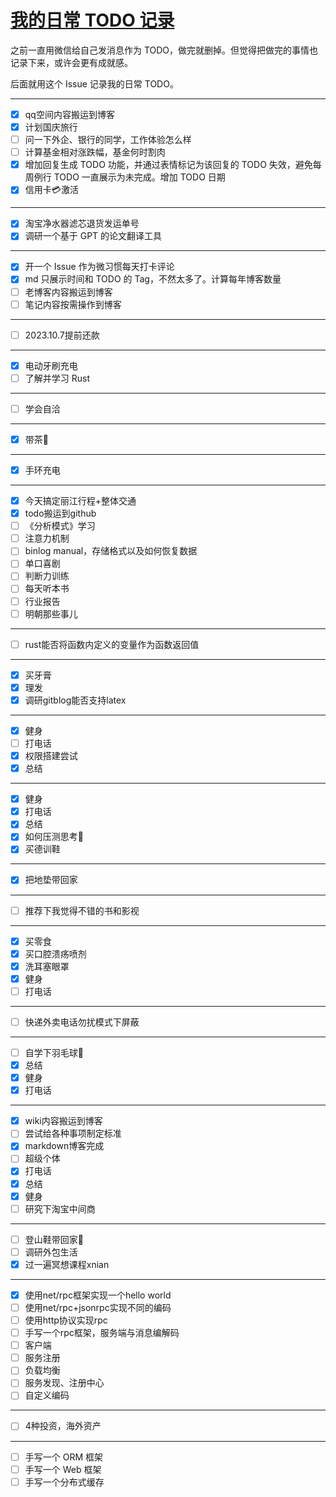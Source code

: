 # [我的日常 TODO 记录](https://github.com/zzy131250/gitblog/issues/11)

之前一直用微信给自己发消息作为 TODO，做完就删掉。但觉得把做完的事情也记录下来，或许会更有成就感。

后面就用这个 Issue 记录我的日常 TODO。

---

- [x] qq空间内容搬运到博客
- [x] 计划国庆旅行
- [ ] 问一下外企、银行的同学，工作体验怎么样
- [ ] 计算基金相对涨跌幅，基金何时割肉
- [x] 增加回复生成 TODO 功能，并通过表情标记为该回复的 TODO 失效，避免每周例行 TODO 一直展示为未完成。增加 TODO 日期
- [x] 信用卡💳激活

---

- [x] 淘宝净水器滤芯退货发运单号
- [x] 调研一个基于 GPT 的论文翻译工具

---

- [x] 开一个 Issue 作为微习惯每天打卡评论
- [x] md 只展示时间和 TODO 的 Tag，不然太多了。计算每年博客数量
- [ ] 老博客内容搬运到博客
- [ ] 笔记内容按需操作到博客

---

- [ ] 2023.10.7提前还款

---

- [x] 电动牙刷充电
- [ ] 了解并学习 Rust

---

- [ ] 学会自洽

---

- [x] 带茶🍵

---

- [x] 手环充电

---

- [x] 今天搞定丽江行程+整体交通
- [x] todo搬运到github
- [ ] 《分析模式》学习
- [ ] 注意力机制
- [ ] binlog manual，存储格式以及如何恢复数据
- [ ] 单口喜剧
- [ ] 判断力训练
- [ ] 每天听本书
- [ ] 行业报告
- [ ] 明朝那些事儿

---

- [ ] rust能否将函数内定义的变量作为函数返回值

---

- [x] 买牙膏
- [x] 理发
- [x] 调研gitblog能否支持latex

---

- [x] 健身
- [ ] 打电话
- [x] 权限搭建尝试
- [x] 总结

---

- [x] 健身
- [x] 打电话
- [x] 总结
- [x] 如何压测思考🤔
- [x] 买德训鞋

---

- [x] 把地垫带回家

---

- [ ] 推荐下我觉得不错的书和影视

---

- [x] 买零食
- [x] 买口腔溃疡喷剂
- [x] 洗耳塞眼罩
- [x] 健身
- [ ] 打电话

---

- [ ] 快递外卖电话勿扰模式下屏蔽

---

- [ ] 自学下羽毛球🏸
- [x] 总结
- [x] 健身
- [x] 打电话

---

- [x] wiki内容搬运到博客
- [ ] 尝试给各种事项制定标准
- [x] markdown博客完成
- [ ] 超级个体
- [x] 打电话
- [x] 总结
- [x] 健身
- [ ] 研究下淘宝中间商

---

- [ ] 登山鞋带回家🥾
- [ ] 调研外包生活
- [x] 过一遍冥想课程xnian

---

- [x] 使用net/rpc框架实现一个hello world
- [ ] 使用net/rpc+jsonrpc实现不同的编码
- [ ] 使用http协议实现rpc
- [ ] 手写一个rpc框架，服务端与消息编解码
- [ ] 客户端
- [ ] 服务注册
- [ ] 负载均衡
- [ ] 服务发现、注册中心
- [ ] 自定义编码

---

- [ ] 4种投资，海外资产

---

- [ ] 手写一个 ORM 框架
- [ ] 手写一个 Web 框架
- [ ] 手写一个分布式缓存